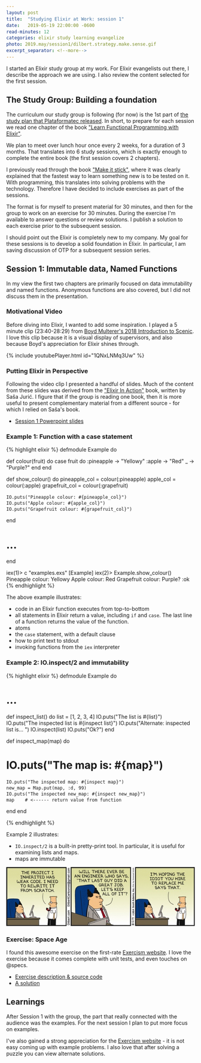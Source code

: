 ```yaml
---
layout: post
title:  "Studying Elixir at Work: session 1"
date:   2019-05-19 22:00:00 -0600
read-minutes: 12
categories: elixir study learning evangelize
photo: 2019.may/session1/dilbert.strategy.make.sense.gif
excerpt_separator: <!--more-->
---
```


<div class="paragraph"><p> </p></div>
I started an Elixir study group at my work.  For Elixir evangelists
out there, I describe the approach we are using.  I also review the
content selected for the first session.
<!--more-->

## The Study Group: Building a foundation

The curriculum our study group is following (for now) is the 1st part of
[the study plan that Plataformatec released](http://blog.plataformatec.com.br/2018/11/starting-with-elixir-the-study-guide/).  In short, to prepare for each session we read one chapter of the book
["Learn Functional Programming with Elixir"](https://www.amazon.ca/Learn-Functional-Programming-Elixir-Foundations/dp/168050245X/ref=sr_1_fkmrnull_1?keywords=learn+functional+programming+with+elixir&qid=1558307840&s=gateway&sr=8-1-fkmrnull).  

We plan to meet over lunch hour once every 2 weeks, for a duration of 3 months.  That
translates into 6 study sessions, which is exactly enough to complete the entire
book (the first session covers 2 chapters).

I previously read through the book ["Make it stick"](https://www.amazon.ca/Make-Stick-Science-Successful-Learning/dp/0674729013/ref=sr_1_1?keywords=make+it+stick&qid=1558309112&s=gateway&sr=8-1), where it
was clearly explained that the fastest way to learn something new is to be tested on it.
With programming, this translates into solving problems with the technology.
Therefore I have decided to include exercises as part of the sessions.

The format is for myself to present material for 30 minutes, and then for the
group to work on an exercise for 30 minutes.  During the exercise I'm available
to answer questions or review solutions.  I publish a solution to each exercise
prior to the subsequent session.

I should point out the Elixir is completely new to my company.  My goal for
these sessions is to develop a solid foundation in Elixir.  In particular,
I am saving discussion of OTP for a subsequent session series.

## Session 1: Immutable data, Named Functions

In my view the first two chapters are primarily focused on data immutability
and named functions.  Anonymous functions are also covered, but I did not
discuss them in the presentation.

### Motivational Video

Before diving into Elixir, I wanted to add some inspiration.  I played
a 5 minute clip (23:40-28:29) from [Boyd Multerer's 2018 Introduction to Scenic](https://www.youtube.com/watch?v=1QNxLNMq3Uw).  I love this clip because it is a visual display of supervisors, and also because Boyd's appreciation for Elixir shines through.

<div class="center-me">
{% include youtubePlayer.html id="1QNxLNMq3Uw" %}
</div>

### Putting Elixir in Perspective

Following the video clip I presented a handful of slides.  Much of the content from
these slides was derived from the ["Elixir In Action"](https://www.amazon.ca/Elixir-Action-Sa%C5%A1a-Juri-cacute/dp/1617295027/ref=sr_1_1?keywords=elixir+in+action&qid=1558322196&s=gateway&sr=8-1) book, written by Saša Jurić.  I figure
that if the group is reading one book, then it is more useful to present
complementary material from a different source - for which I relied on Saša's book.

* <a href="/assets/powerpoint/Elixir.session.1.pptx">Session 1 Powerpoint slides</a>

### Example 1: Function with a case statement

{% highlight elixir  %}
defmodule Example do

  def colour(fruit) do
    case fruit do
      :pineapple -> "Yellowy"
      :apple -> "Red"
      _ -> "Purple?"
    end
  end

  def show_colour() do
    pineapple_col = colour(:pineapple)
    apple_col = colour(:apple)
    grapefruit_col = colour(:grapefruit)

    IO.puts("Pineapple colour: #{pineapple_col}")
    IO.puts("Apple colour: #{apple_col}")
    IO.puts("Grapefruit colour: #{grapefruit_col}")
  end

  # ...  
end

iex(1)> c "examples.exs"
[Example]
iex(2)> Example.show_colour()
Pineapple colour: Yellowy
Apple colour: Red
Grapefruit colour: Purple?
:ok
{% endhighlight %}

The above example illustrates:
* code in an Elixir function executes from top-to-bottom
* all statements in Elixir return a value, including ```if``` and ```case```.  The last line of a function returns the value of the function.
* atoms
* the ```case``` statement, with a default clause
* how to print text to stdout
* invoking functions from the ```iex``` interpreter

### Example 2: IO.inspect/2 and immutability

{% highlight elixir  %}
defmodule Example do

  # ...

  def inspect_list() do
    list = [1, 2, 3, 4]
    IO.puts("The list is #{list}")
    IO.puts("The inspected list is #{inspect list}")
    IO.puts("Alternate: inspected list is... ")
    IO.inspect(list)
    IO.puts("Ok?")
  end

  def inspect_map(map) do
#    IO.puts("The map is: #{map}")
    IO.puts("The inspected map: #{inspect map}")
    new_map = Map.put(map, :d, 99)
    IO.puts("The inspected new_map: #{inspect new_map}")
    map    # <------ return value from function
  end
end

{% endhighlight %}

Example 2 illustrates:
* ```IO.inspect/2``` is a built-in pretty-print tool.  In particular, it is useful for examining lists and maps.
* maps are immutable

<img src="/assets/images/2019.may/session1/dilbert.replace.code.jpg" class="dilbert-image">

### Exercise: Space Age

I found this awesome exercise on the first-rate [Exercism website](https://exercism.io/tracks/elixir). I love the exercise because it comes complete with unit tests, and even touches on @specs.

* [Exercise description & source code](https://bitbucket.org/siberianTiger/elixir-sessions/src/master/exercises/space-age/)
* [A solution](https://bitbucket.org/siberianTiger/elixir-sessions/src/master/solutions/space-age/)

## Learnings

After Session 1 with the group, the part that really connected with the audience
was the examples.  For the next session I plan to put more focus on examples.  

I've also gained a strong appreciation for the [Exercism website](https://exercism.io/tracks/elixir) - it
is not easy coming up with example problems.  I also love that after solving a puzzle you can view
alternate solutions.
